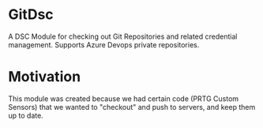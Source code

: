 # GitDsc
A DSC Module for checking out Git Repositories and related credential management. Supports Azure Devops private repositories.

# Motivation
This module was created because we had certain code (PRTG Custom Sensors) that we wanted to "checkout" and push to servers, and keep them up to date.
